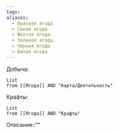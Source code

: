 ```yaml
---
tags: 
aliases:
  - Красная ягода
  - Синяя ягода
  - Желтая ягода
  - Зеленая ягода
  - Черная ягода
  - Белая ягода
---
```

Добыча:
```dataview
List
from [[Ягода]] AND "Карта/Деятельность"
```
Крафты:
```dataview
List
from [[Ягода]] AND "Крафты"
```
Описание::""
